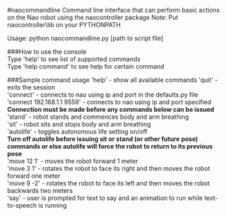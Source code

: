 #naocommandline
Command line interface that can perform basic actions on the Nao robot using the naocontroller package
Note: Put naocontroller\lib on your PYTHONPATH

Usage: python naocommandline.py [path to script file]

###How to use the console  
Type 'help' to see list of supported commands  
Type 'help command' to see help for certain command  

###Sample command usage
'help' - show all available commands
'quit' - exits the session  
'connect' - connects to nao using ip and port in the defaults.py file  
'connect 192.168.1.1 9559' - connects to nao using ip and port specified  
**Connection must be made before any commands below can be issued**  
'stand' - robot stands and commences body and arm breathing  
'sit' - robot sits and stops body and arm breathing  
'autolife' - toggles autonomous life setting on/off  
**Turn off autolife before issuing sit or stand (or other future pose) commands or else autolife will force the robot to return to its previous pose**  
'move 12 1' - moves the robot forward 1 meter  
'move 3 1' - rotates the robot to face its right and then moves the robot forward one meter  
'move 9 -2' - rotates the robot to face its left and then moves the robot backwards two meters  
'say' - user is prompted for text to say and an animation to run while text-to-speech is running  







